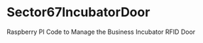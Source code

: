 Sector67IncubatorDoor
=====================

Raspberry PI Code to Manage the Business Incubator RFID Door
